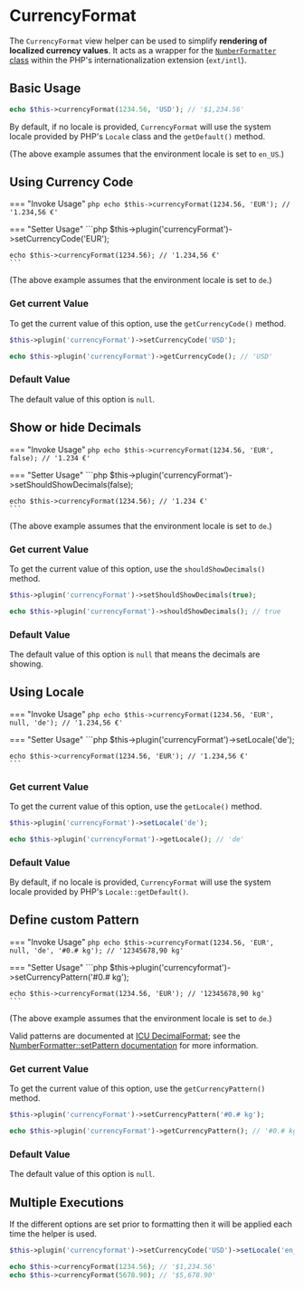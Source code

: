 # CurrencyFormat

The `CurrencyFormat` view helper can be used to simplify **rendering of
localized currency values**. It acts as a wrapper for the
[`NumberFormatter` class](https://www.php.net/NumberFormatter) within the PHP's
internationalization extension (`ext/intl`).

## Basic Usage

```php
echo $this->currencyFormat(1234.56, 'USD'); // '$1,234.56'
```

By default, if no locale is provided, `CurrencyFormat` will use the system
locale provided by PHP's `Locale` class and the `getDefault()` method.

(The above example assumes that the environment locale is set to `en_US`.)

## Using Currency Code

<!-- markdownlint-disable MD038 MD009 MD046 -->
=== "Invoke Usage"
    ```php
    echo $this->currencyFormat(1234.56, 'EUR'); // '1.234,56 €'
    ```

=== "Setter Usage"
    ```php
    $this->plugin('currencyFormat')->setCurrencyCode('EUR');

    echo $this->currencyFormat(1234.56); // '1.234,56 €'
    ```
<!-- markdownlint-restore -->

(The above example assumes that the environment locale is set to `de`.)

### Get current Value

To get the current value of this option, use the `getCurrencyCode()` method.

```php
$this->plugin('currencyFormat')->setCurrencyCode('USD');

echo $this->plugin('currencyFormat')->getCurrencyCode(); // 'USD'
```

### Default Value

The default value of this option is `null`.

## Show or hide Decimals

<!-- markdownlint-disable MD038 MD009 MD046 -->
=== "Invoke Usage"
    ```php
    echo $this->currencyFormat(1234.56, 'EUR', false); // '1.234 €'
    ```

=== "Setter Usage"
    ```php
    $this->plugin('currencyFormat')->setShouldShowDecimals(false);

    echo $this->currencyFormat(1234.56); // '1.234 €'
    ```
<!-- markdownlint-restore -->

(The above example assumes that the environment locale is set to `de`.)

### Get current Value

To get the current value of this option, use the `shouldShowDecimals()` method.

```php
$this->plugin('currencyFormat')->setShouldShowDecimals(true);

echo $this->plugin('currencyFormat')->shouldShowDecimals(); // true
```

### Default Value

The default value of this option is `null` that means the decimals are showing.

## Using Locale

<!-- markdownlint-disable MD038 MD009 MD046 -->
=== "Invoke Usage"
    ```php
    echo $this->currencyFormat(1234.56, 'EUR', null, 'de'); // '1.234,56 €'
    ```

=== "Setter Usage"
    ```php
    $this->plugin('currencyFormat')->setLocale('de');

    echo $this->currencyFormat(1234.56, 'EUR'); // '1.234,56 €'
    ```
<!-- markdownlint-restore -->

### Get current Value

To get the current value of this option, use the `getLocale()` method.

```php
$this->plugin('currencyFormat')->setLocale('de');

echo $this->plugin('currencyFormat')->getLocale(); // 'de'
```

### Default Value

By default, if no locale is provided, `CurrencyFormat` will use the system
locale provided by PHP's `Locale::getDefault()`.

## Define custom Pattern

<!-- markdownlint-disable MD038 MD009 MD046 -->
=== "Invoke Usage"
    ```php
    echo $this->currencyFormat(1234.56, 'EUR', null, 'de', '#0.# kg'); // '12345678,90 kg'
    ```

=== "Setter Usage"
    ```php
    $this->plugin('currencyformat')->setCurrencyPattern('#0.# kg');

    echo $this->currencyFormat(1234.56, 'EUR'); // '12345678,90 kg'
    ```
<!-- markdownlint-restore -->

(The above example assumes that the environment locale is set to `de`.)

Valid patterns are documented at
[ICU DecimalFormat](https://unicode-org.github.io/icu-docs/apidoc/released/icu4c/classDecimalFormat.html#details);
see the [NumberFormatter::setPattern documentation](https://www.php.net/manual/numberformatter.setpattern.php)
for more information.

### Get current Value

To get the current value of this option, use the `getCurrencyPattern()` method.

```php
$this->plugin('currencyFormat')->setCurrencyPattern('#0.# kg');

echo $this->plugin('currencyFormat')->getCurrencyPattern(); // '#0.# kg'
```

### Default Value

The default value of this option is `null`.

## Multiple Executions

If the different options are set prior to formatting then it will be applied
each time the helper is used.

```php
$this->plugin('currencyformat')->setCurrencyCode('USD')->setLocale('en_US');

echo $this->currencyFormat(1234.56); // '$1,234.56'
echo $this->currencyFormat(5678.90); // '$5,678.90'
```
